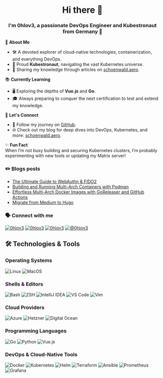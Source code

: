 <h1 align="center">Hi there 👋</h1>
<h3 align="center">I'm 0hlov3, a passionate DevOps Engineer and Kubestronaut from Germany 🚀</h3>

🌟 **About Me**  
- 🛠️ A devoted explorer of cloud-native technologies, containerization, and everything DevOps.  
- 🌌 Proud **Kubestronaut**, navigating the vast Kubernetes universe.  
- 📝 Sharing my knowledge through articles on [schoenwald.aero](https://schoenwald.aero/posts/).  

📚 **Currently Learning**  
- 🖥️ Exploring the depths of **Vue.js** and **Go**.  
- 🎓 Always preparing to conquer the next certification to test and extend my knowledge.

💬 **Let's Connect**  
- 🐾 Follow my journey on [GitHub](https://github.com/0hlov3).  
- 🌐 Check out my blog for deep dives into DevOps, Kubernetes, and more: [schoenwald.aero](https://schoenwald.aero/posts/).  

✨ **Fun Fact**  
When I’m not busy building and securing Kubernetes clusters, I’m probably experimenting with new tools or updating my Matrix server!  


### ✏️ Blogs posts
<!-- BLOG-POST-LIST:START -->
- [The Ultimate Guide to WebAuthn &amp; FIDO2](https://schoenwald.aero/posts/2025-02-5_the-ultimate-guide-to-webauthn-fido2/)
- [Building and Running Multi-Arch Containers with Podman](https://schoenwald.aero/posts/2025-01-27_podman-multiarch-image/)
- [Effortless Multi-Arch Docker Images with GoReleaser and GitHub Actions](https://schoenwald.aero/posts/2025-01-25_effortless-multi-arch-docker-images-with-goreleaser-and-github-actions/)
- [Migrate from Medium to Hugo](https://schoenwald.aero/posts/2025-01-23_migrate-from-medium-to-hugo/)
<!-- BLOG-POST-LIST:END -->

### 🗣️ Connect with me
<p align="left">
<a href="https://matrix.to/#/@0hlov3:privatetrace.io" target="blank"><img src="https://img.shields.io/badge/Chat-Matrix-informational?style=flat&logo=matrix&logoColor=white&color=2bbc8a" alt="0hlov3" /></a>
<a href="https://gts.privatetrace.io/@0hlov3" target="blank"><img src="https://img.shields.io/badge/Microblogging-Mastodon-informational?style=flat&logo=linux&logoColor=white&color=2bbc8a" alt="0hlov3" /></a> 
<a href="https://www.linkedin.com/in/olafschoenwald/" target="blank"><img src="https://img.shields.io/badge/Microblogging-LinkedIn-informational?style=flat&logo=linkedin&logoColor=white&color=2bbc8a" alt="0hlov3" /></a>
<a href="https://blog.schoenwald.aero" target="blank"><img src="https://img.shields.io/badge/Blogging-Medium-informational?style=flat&logo=medium&logoColor=white&color=2bbc8a" alt="@0hlov3" /></a>
</p>

<h2>🛠️ Technologies & Tools</h2>

<h3>Operating Systems</h3>
<p>
  <img src="https://img.shields.io/badge/OS-Linux-informational?style=flat&logo=linux&logoColor=white&color=2bbc8a" alt="Linux" />
  <img src="https://img.shields.io/badge/OS-MacOS-informational?style=flat&logo=macos&logoColor=white&color=2bbc8a" alt="MacOS" />
</p>

<h3>Shells & Editors</h3>
<p>
  <img src="https://img.shields.io/badge/Shell-Bash-informational?style=flat&logo=gnu-bash&logoColor=white&color=2bbc8a" alt="Bash" />
  <img src="https://img.shields.io/badge/Shell-ZSH-informational?style=flat&logo=zsh&logoColor=white&color=2bbc8a" alt="ZSH" />
  <img src="https://img.shields.io/badge/Editor-IntelliJ_IDEA-informational?style=flat&logo=intellij-idea&logoColor=white&color=2bbc8a" alt="IntelliJ IDEA" />
  <img src="https://img.shields.io/badge/Editor-VS_Code-informational?style=flat&logo=Visual-Studio-Code&logoColor=white&color=2bbc8a" alt="VS Code" />
  <img src="https://img.shields.io/badge/Editor-Vim-informational?style=flat&logo=vim&logoColor=white&color=2bbc8a" alt="Vim" />
</p>

<h3>Cloud Providers</h3>
<p>
  <img src="https://img.shields.io/badge/Cloud-Azure-informational?style=flat&logo=microsoftazure&logoColor=white&color=2bbc8a" alt="Azure" />
  <img src="https://img.shields.io/badge/Cloud-Hetzner-informational?style=flat&logo=hetzner&logoColor=white&color=2bbc8a" alt="Hetzner" />
  <img src="https://img.shields.io/badge/Cloud-Digital_Ocean-informational?style=flat&logo=digitalocean&logoColor=white&color=2bbc8a" alt="Digital Ocean" />
</p>

<h3>Programming Languages</h3>
<p>
  <img src="https://img.shields.io/badge/Code-Golang-informational?style=flat&logo=go&logoColor=white&color=2bbc8a" alt="Go" />
  <img src="https://img.shields.io/badge/Code-Python-informational?style=flat&logo=python&logoColor=white&color=2bbc8a" alt="Python" />
  <img src="https://img.shields.io/badge/Code-Vue-informational?style=flat&logo=vue.js&logoColor=white&color=2bbc8a" alt="Vue.js" />
</p>

<h3>DevOps & Cloud-Native Tools</h3>
<p>
  <img src="https://img.shields.io/badge/Tools-Docker-informational?style=flat&logo=docker&logoColor=white&color=2bbc8a" alt="Docker" />
  <img src="https://img.shields.io/badge/Tools-Kubernetes-informational?style=flat&logo=kubernetes&logoColor=white&color=2bbc8a" alt="Kubernetes" />
  <img src="https://img.shields.io/badge/Tools-Helm-informational?style=flat&logo=helm&logoColor=white&color=2bbc8a" alt="Helm" />
  <img src="https://img.shields.io/badge/Tools-Terraform-informational?style=flat&logo=terraform&logoColor=white&color=2bbc8a" alt="Terraform" />
  <img src="https://img.shields.io/badge/Tools-Ansible-informational?style=flat&logo=ansible&logoColor=white&color=2bbc8a" alt="Ansible" />
  <img src="https://img.shields.io/badge/Tools-Prometheus-informational?style=flat&logo=prometheus&logoColor=white&color=2bbc8a" alt="Prometheus" />
  <img src="https://img.shields.io/badge/Tools-Grafana-informational?style=flat&logo=grafana&logoColor=white&color=2bbc8a" alt="Grafana" />
</p>
